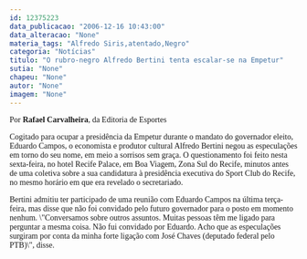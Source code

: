 ```yaml
---
id: 12375223
data_publicacao: "2006-12-16 10:43:00"
data_alteracao: "None"
materia_tags: "Alfredo Siris,atentado,Negro"
categoria: "Notícias"
titulo: "O rubro-negro Alfredo Bertini tenta escalar-se na Empetur"
sutia: "None"
chapeu: "None"
autor: "None"
imagem: "None"
---
```

<p><P><FONT face=Verdana>Por <STRONG>Rafael Carvalheira</STRONG>, da Editoria de Esportes</FONT></P></p>
<p><P><FONT face=Verdana>Cogitado para ocupar a presidência da Empetur durante o mandato do governador eleito, Eduardo Campos, o economista e produtor cultural Alfredo Bertini negou as especulações em torno do seu nome, em meio a sorrisos sem graça. O questionamento foi feito nesta sexta-feira, no hotel Recife Palace, em Boa Viagem, Zona Sul do Recife, minutos antes de uma coletiva sobre a sua candidatura à presidência executiva do Sport Club do Recife, no mesmo horário em que era revelado o secretariado.</FONT></P></p>
<p><P><FONT face=Verdana>Bertini admitiu ter participado de uma reunião com Eduardo Campos na última terça-feira, mas disse que não foi convidado pelo futuro governador para o posto em momento nenhum. \"Conversamos sobre outros assuntos. Muitas pessoas têm me ligado para perguntar a mesma coisa. Não fui convidado por Eduardo. Acho que as especulações surgiram por conta da minha forte ligação com José Chaves (deputado federal pelo PTB)\", disse.</FONT></P> </p>

